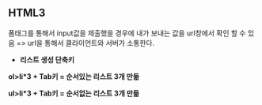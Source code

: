 ## HTML3

폼태그를 통해서 input값을 제출했을 경우에 내가 보내는 값을 url창에서 확인 할 수 있음 => url을 통해서 클라이언트와 서버가 소통한다.

* **리스트 생성 단축키**

**ol>li*3 + Tab키 = 순서있는 리스트 3개 만듦**

**ul>li*3 + Tab키 = 순서없는 리스트 3개 만듦**
